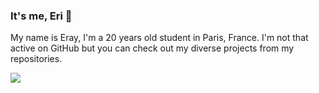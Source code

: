 ### It's me, Eri 👋
My name is Eray, I'm a 20 years old student in Paris, France. I'm not that active on GitHub but you can check out my diverse projects from my repositories.

<a href="https://github.com/eri">
  <img src="https://github-readme-stats.vercel.app/api?username=eri&count_private=true&hide_border=true&show_icons=true&include_all_commits=true&bg_color=111218&title_color=df761c&text_color=FFFFFF&icon_color=df761c">
</a>
